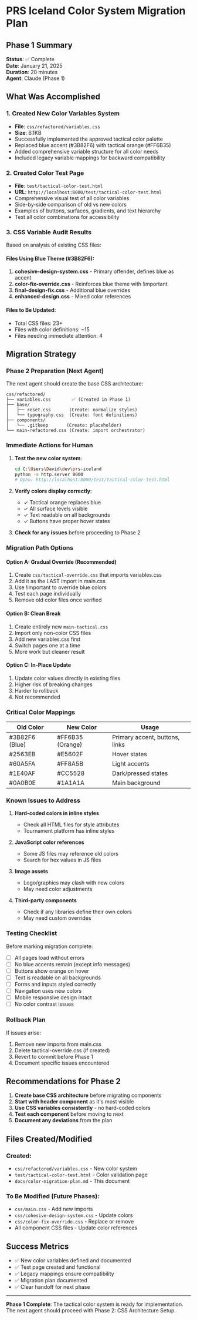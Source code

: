 # PRS Iceland Color System Migration Plan

## Phase 1 Summary
**Status**: ✅ Complete  
**Date**: January 21, 2025  
**Duration**: 20 minutes  
**Agent**: Claude (Phase 1)

## What Was Accomplished

### 1. Created New Color Variables System
- **File**: `css/refactored/variables.css`
- **Size**: 6.1KB
- Successfully implemented the approved tactical color palette
- Replaced blue accent (#3B82F6) with tactical orange (#FF6B35)
- Added comprehensive variable structure for all color needs
- Included legacy variable mappings for backward compatibility

### 2. Created Color Test Page
- **File**: `test/tactical-color-test.html`
- **URL**: `http://localhost:8000/test/tactical-color-test.html`
- Comprehensive visual test of all color variables
- Side-by-side comparison of old vs new colors
- Examples of buttons, surfaces, gradients, and text hierarchy
- Test all color combinations for accessibility

### 3. CSS Variable Audit Results

Based on analysis of existing CSS files:

#### Files Using Blue Theme (#3B82F6):
1. **cohesive-design-system.css** - Primary offender, defines blue as accent
2. **color-fix-override.css** - Reinforces blue theme with !important
3. **final-design-fix.css** - Additional blue overrides
4. **enhanced-design.css** - Mixed color references

#### Files to Be Updated:
- Total CSS files: 23+
- Files with color definitions: ~15
- Files needing immediate attention: 4

## Migration Strategy

### Phase 2 Preparation (Next Agent)

The next agent should create the base CSS architecture:

```
css/refactored/
├── variables.css        ✅ (Created in Phase 1)
├── base/
│   ├── reset.css       (Create: normalize styles)
│   └── typography.css  (Create: font definitions)
├── components/
│   └── .gitkeep       (Create: placeholder)
└── main-refactored.css (Create: import orchestrator)
```

### Immediate Actions for Human

1. **Test the new color system**:
   ```bash
   cd C:\Users\David\dev\prs-iceland
   python -m http.server 8000
   # Open: http://localhost:8000/test/tactical-color-test.html
   ```

2. **Verify colors display correctly**:
   - ✓ Tactical orange replaces blue
   - ✓ All surface levels visible
   - ✓ Text readable on all backgrounds
   - ✓ Buttons have proper hover states

3. **Check for any issues** before proceeding to Phase 2

### Migration Path Options

#### Option A: Gradual Override (Recommended)
1. Create `css/tactical-override.css` that imports variables.css
2. Add it as the LAST import in main.css
3. Use !important to override blue colors
4. Test each page individually
5. Remove old color files once verified

#### Option B: Clean Break
1. Create entirely new `main-tactical.css`
2. Import only non-color CSS files
3. Add new variables.css first
4. Switch pages one at a time
5. More work but cleaner result

#### Option C: In-Place Update
1. Update color values directly in existing files
2. Higher risk of breaking changes
3. Harder to rollback
4. Not recommended

### Critical Color Mappings

| Old Color | New Color | Usage |
|-----------|-----------|-------|
| #3B82F6 (Blue) | #FF6B35 (Orange) | Primary accent, buttons, links |
| #2563EB | #E5602F | Hover states |
| #60A5FA | #FF8A5B | Light accents |
| #1E40AF | #CC5528 | Dark/pressed states |
| #0A0B0E | #1A1A1A | Main background |

### Known Issues to Address

1. **Hard-coded colors in inline styles**
   - Check all HTML files for style attributes
   - Tournament platform has inline styles

2. **JavaScript color references**
   - Some JS files may reference old colors
   - Search for hex values in JS files

3. **Image assets**
   - Logo/graphics may clash with new colors
   - May need color adjustments

4. **Third-party components**
   - Check if any libraries define their own colors
   - May need custom overrides

### Testing Checklist

Before marking migration complete:
- [ ] All pages load without errors
- [ ] No blue accents remain (except info messages)
- [ ] Buttons show orange on hover
- [ ] Text is readable on all backgrounds
- [ ] Forms and inputs styled correctly
- [ ] Navigation uses new colors
- [ ] Mobile responsive design intact
- [ ] No color contrast issues

### Rollback Plan

If issues arise:
1. Remove new imports from main.css
2. Delete tactical-override.css (if created)
3. Revert to commit before Phase 1
4. Document specific issues encountered

## Recommendations for Phase 2

1. **Create base CSS architecture** before migrating components
2. **Start with header component** as it's most visible
3. **Use CSS variables consistently** - no hard-coded colors
4. **Test each component** before moving to next
5. **Document any deviations** from the plan

## Files Created/Modified

### Created:
- `css/refactored/variables.css` - New color system
- `test/tactical-color-test.html` - Color validation page
- `docs/color-migration-plan.md` - This document

### To Be Modified (Future Phases):
- `css/main.css` - Add new imports
- `css/cohesive-design-system.css` - Update colors
- `css/color-fix-override.css` - Replace or remove
- All component CSS files - Update color references

## Success Metrics

- ✅ New color variables defined and documented
- ✅ Test page created and functional
- ✅ Legacy mappings ensure compatibility
- ✅ Migration plan documented
- ✅ Clear handoff for next phase

---

**Phase 1 Complete**: The tactical color system is ready for implementation. The next agent should proceed with Phase 2: CSS Architecture Setup.